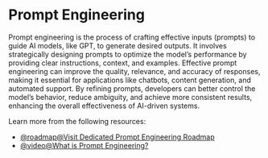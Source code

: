 # Prompt Engineering

Prompt engineering is the process of crafting effective inputs (prompts) to guide AI models, like GPT, to generate desired outputs. It involves strategically designing prompts to optimize the model’s performance by providing clear instructions, context, and examples. Effective prompt engineering can improve the quality, relevance, and accuracy of responses, making it essential for applications like chatbots, content generation, and automated support. By refining prompts, developers can better control the model’s behavior, reduce ambiguity, and achieve more consistent results, enhancing the overall effectiveness of AI-driven systems.

Learn more from the following resources:

- [@roadmap@Visit Dedicated Prompt Engineering Roadmap](https://roadmap.sh/prompt-engineering)
- [@video@What is Prompt Engineering?](https://www.youtube.com/watch?v=nf1e-55KKbg)
